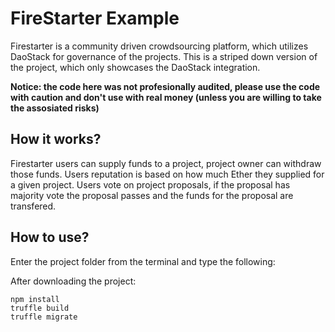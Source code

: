 # FireStarter Example

Firestarter is a community driven crowdsourcing platform, which utilizes DaoStack for governance of the projects.
This is a striped down version of the project, which only showcases the DaoStack integration.

**Notice: the code here was not profesionally audited, please use the code with caution and don't use with real money (unless you are willing to take the assosiated risks)**

## How it works?
Firestarter users can supply funds to a project, project owner can withdraw those funds.
Users reputation is based on how much Ether they supplied for a given project.
Users vote on project proposals, if the proposal has majority vote the proposal passes and the funds for the proposal are transfered.

## How to use?

Enter the project folder from the terminal and type the following:

After downloading the project:

```
npm install
truffle build
truffle migrate
```